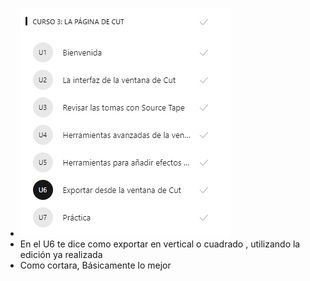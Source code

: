 - ![image.png](../assets/image_1643943817529_0.png)
- En el U6 te dice como exportar en vertical o cuadrado , utilizando la edición ya realizada
- Como cortara, Básicamente lo mejor